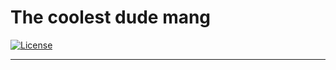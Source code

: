 # The coolest dude mang
[![License](https://img.shields.io/badge/License-Apache%202.0-blue.svg)](https://opensource.org/licenses/Apache-2.0)

---







  